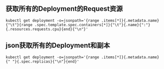
## 获取所有的Deployment的Request资源  
`kubectl get deployment -o=jsonpath='{range .items[*]}{.metadata.name}{"\t"}{range .spec.template.spec.containers[*]}{"\t"}{.name}{":"}{.resources.requests.cpu}{end}{"\n"}'`

## json获取所有的Deployment和副本  
`kubectl get deployment -o=jsonpath='{range .items[*]}{.metadata.name}{" "}{.spec.replicas}{"\n"}{end}'`
